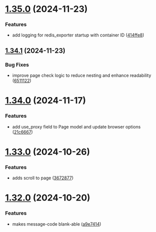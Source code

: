 # [1.35.0](https://github.com/ghorbani-mohammad/Crawler-Framework/compare/v1.34.1...v1.35.0) (2024-11-23)


### Features

* add logging for redis_exporter startup with container ID ([414ffe8](https://github.com/ghorbani-mohammad/Crawler-Framework/commit/414ffe8aa5d02361dcd5757716fced90e750e86b))



## [1.34.1](https://github.com/ghorbani-mohammad/Crawler-Framework/compare/v1.34.0...v1.34.1) (2024-11-23)


### Bug Fixes

* improve page check logic to reduce nesting and enhance readability ([6511122](https://github.com/ghorbani-mohammad/Crawler-Framework/commit/6511122c8a89006aae7763b21466c2353c6f2f4f))



# [1.34.0](https://github.com/ghorbani-mohammad/Crawler-Framework/compare/v1.33.0...v1.34.0) (2024-11-17)


### Features

* add use_proxy field to Page model and update browser options ([21c6667](https://github.com/ghorbani-mohammad/Crawler-Framework/commit/21c66670ef224a9bc44d77a8b7ecb85a6421bd73))



# [1.33.0](https://github.com/ghorbani-mohammad/Crawler-Framework/compare/v1.32.0...v1.33.0) (2024-10-26)


### Features

* adds scroll to page ([3672877](https://github.com/ghorbani-mohammad/Crawler-Framework/commit/3672877e5bc5d02757bf58f4cecbf9b755e328c6))



# [1.32.0](https://github.com/ghorbani-mohammad/Crawler-Framework/compare/v1.31.0...v1.32.0) (2024-10-20)


### Features

* makes message-code blank-able ([a9e7414](https://github.com/ghorbani-mohammad/Crawler-Framework/commit/a9e741476e7cb44ce864e8b8704bcbf074e51405))



